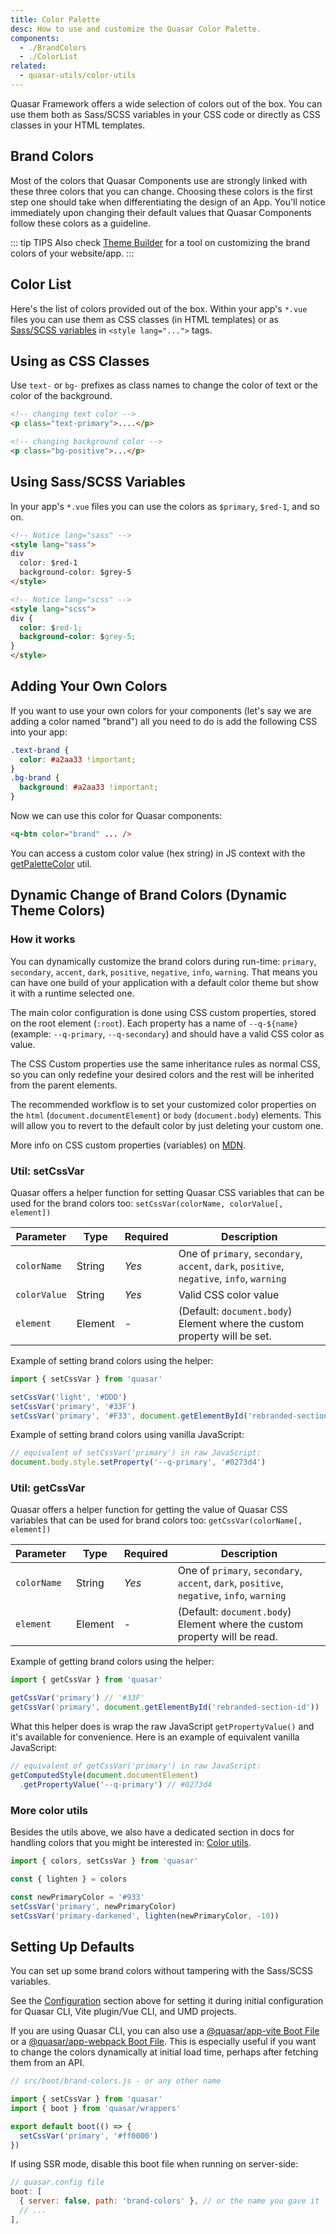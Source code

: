 ```yaml
---
title: Color Palette
desc: How to use and customize the Quasar Color Palette.
components:
  - ./BrandColors
  - ./ColorList
related:
  - quasar-utils/color-utils
---
```

Quasar Framework offers a wide selection of colors out of the box. You can use them both as Sass/SCSS variables in your CSS code or directly as CSS classes in your HTML templates.

<doc-api file="Brand" />

<doc-installation config="brand" />

## Brand Colors
Most of the colors that Quasar Components use are strongly linked with these three colors that you can change. Choosing these colors is the first step one should take when differentiating the design of an App. You'll notice immediately upon changing their default values that Quasar Components follow these colors as a guideline.

<brand-colors />

::: tip TIPS
Also check [Theme Builder](/style/theme-builder) for a tool on customizing the brand colors of your website/app.
:::

## Color List

Here's the list of colors provided out of the box. Within your app's `*.vue` files you can use them as CSS classes (in HTML templates) or as [Sass/SCSS variables](/style/sass-scss-variables) in `<style lang="...">` tags.

<color-list />

## Using as CSS Classes
Use `text-` or `bg-` prefixes as class names to change the color of text or the color of the background.

```html
<!-- changing text color -->
<p class="text-primary">....</p>

<!-- changing background color -->
<p class="bg-positive">...</p>
```

## Using Sass/SCSS Variables

In your app's `*.vue` files you can use the colors as `$primary`, `$red-1`, and so on.

```html
<!-- Notice lang="sass" -->
<style lang="sass">
div
  color: $red-1
  background-color: $grey-5
</style>
```

```html
<!-- Notice lang="scss" -->
<style lang="scss">
div {
  color: $red-1;
  background-color: $grey-5;
}
</style>
```

## Adding Your Own Colors
If you want to use your own colors for your components (let's say we are adding a color named "brand") all you need to do is add the following CSS into your app:

```css
.text-brand {
  color: #a2aa33 !important;
}
.bg-brand {
  background: #a2aa33 !important;
}
```

Now we can use this color for Quasar components:
```html
<q-btn color="brand" ... />
```

You can access a custom color value (hex string) in JS context with the [getPaletteColor](/quasar-utils/color-utils#helper-getpalettecolor) util.

## Dynamic Change of Brand Colors (Dynamic Theme Colors)

### How it works

You can dynamically customize the brand colors during run-time: `primary`, `secondary`, `accent`, `dark`, `positive`, `negative`, `info`, `warning`. That means you can have one build of your application with a default color theme but show it with a runtime selected one.

The main color configuration is done using CSS custom properties, stored on the root element (`:root`). Each property has a name of `--q-${name}` (example: `--q-primary`, `--q-secondary`) and should have a valid CSS color as value.

The CSS Custom properties use the same inheritance rules as normal CSS, so you can only redefine your desired colors and the rest will be inherited from the parent elements.

The recommended workflow is to set your customized color properties on the `html` (`document.documentElement`) or `body` (`document.body`) elements. This will allow you to revert to the default color by just deleting your custom one.

More info on CSS custom properties (variables) on [MDN](https://developer.mozilla.org/en-US/docs/Web/CSS/Using_CSS_variables).

### Util: setCssVar

Quasar offers a helper function for setting Quasar CSS variables that can be used for the brand colors too: `setCssVar(colorName, colorValue[, element])`

| Parameter | Type | Required | Description |
| --- | --- | --- | --- |
| `colorName` | String | *Yes* | One of `primary`, `secondary`, `accent`, `dark`, `positive`, `negative`, `info`, `warning` |
| `colorValue` | String | *Yes* | Valid CSS color value |
| `element` | Element | - | (Default: `document.body`) Element where the custom property will be set. |

Example of setting brand colors using the helper:

```js
import { setCssVar } from 'quasar'

setCssVar('light', '#DDD')
setCssVar('primary', '#33F')
setCssVar('primary', '#F33', document.getElementById('rebranded-section-id'))
```

Example of setting brand colors using vanilla JavaScript:

```js
// equivalent of setCssVar('primary') in raw JavaScript:
document.body.style.setProperty('--q-primary', '#0273d4')
```

### Util: getCssVar

Quasar offers a helper function for getting the value of Quasar CSS variables that can be used for brand colors too: `getCssVar(colorName[, element])`

| Parameter | Type | Required | Description |
| --- | --- | --- | --- |
| `colorName` | String | *Yes* | One of `primary`, `secondary`, `accent`, `dark`, `positive`, `negative`, `info`, `warning` |
| `element` | Element | - | (Default: `document.body`) Element where the custom property will be read. |

Example of getting brand colors using the helper:

```js
import { getCssVar } from 'quasar'

getCssVar('primary') // '#33F'
getCssVar('primary', document.getElementById('rebranded-section-id'))
```

What this helper does is wrap the raw JavaScript `getPropertyValue()` and it's available for convenience. Here is an example of equivalent vanilla JavaScript:

```js
// equivalent of getCssVar('primary') in raw JavaScript:
getComputedStyle(document.documentElement)
  .getPropertyValue('--q-primary') // #0273d4
```

### More color utils

Besides the utils above, we also have a dedicated section in docs for handling colors that you might be interested in: [Color utils](/quasar-utils/color-utils).

```js
import { colors, setCssVar } from 'quasar'

const { lighten } = colors

const newPrimaryColor = '#933'
setCssVar('primary', newPrimaryColor)
setCssVar('primary-darkened', lighten(newPrimaryColor, -10))
```

## Setting Up Defaults

You can set up some brand colors without tampering with the Sass/SCSS variables.

See the [Configuration](/style/color-palette#configuration) section above for setting it during initial configuration for Quasar CLI, Vite plugin/Vue CLI, and UMD projects.

If you are using Quasar CLI, you can also use a [@quasar/app-vite Boot File](/quasar-cli-vite/boot-files) or a [@quasar/app-webpack Boot File](/quasar-cli-webpack/boot-files).
This is especially useful if you want to change the colors dynamically at initial load time, perhaps after fetching them from an API.

```js
// src/boot/brand-colors.js - or any other name

import { setCssVar } from 'quasar'
import { boot } from 'quasar/wrappers'

export default boot(() => {
  setCssVar('primary', '#ff0000')
})
```

If using SSR mode, disable this boot file when running on server-side:
```js
// quasar.config file
boot: [
  { server: false, path: 'brand-colors' }, // or the name you gave it
  // ...
],
```
